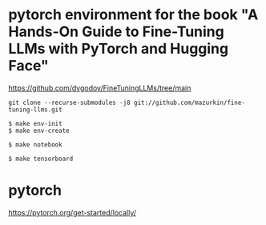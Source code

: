 # pytorch environment for the book "A Hands-On Guide to Fine-Tuning LLMs with PyTorch and Hugging Face"

https://github.com/dvgodoy/FineTuningLLMs/tree/main

```shell
git clone --recurse-submodules -j8 git://github.com/mazurkin/fine-tuning-llms.git
```

```shell
$ make env-init
$ make env-create
```

```shell
$ make notebook
```

```shell
$ make tensorboard
```

# pytorch

https://pytorch.org/get-started/locally/
